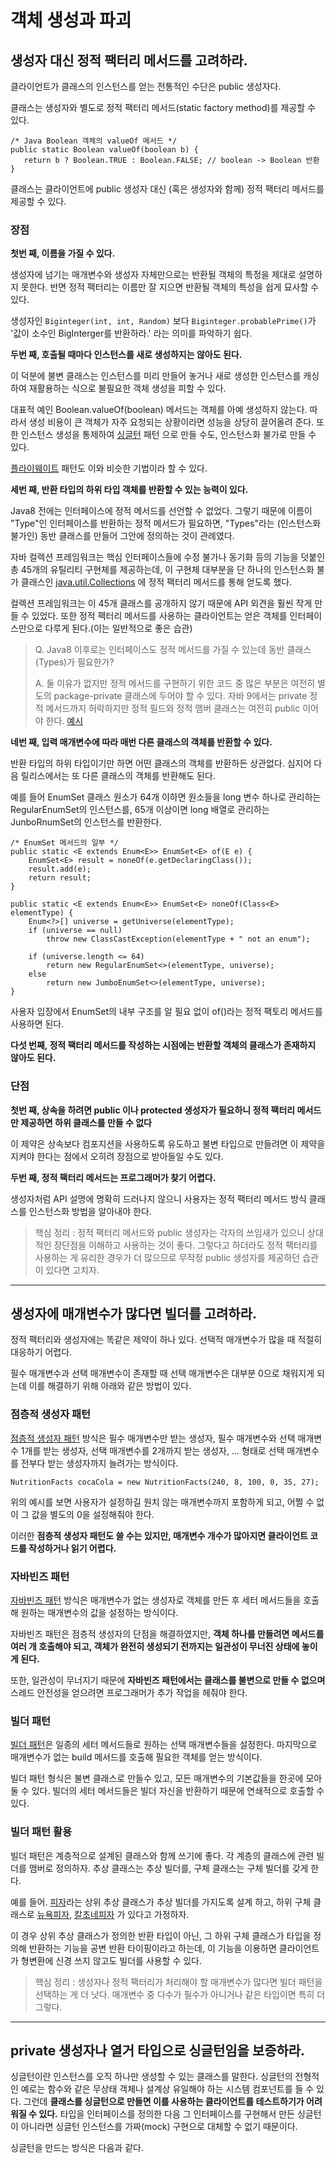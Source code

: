 # 객체 생성과 파괴

## 생성자 대신 정적 팩터리 메서드를 고려하라.

클라이언트가 클래스의 인스턴스를 얻는 전통적인 수단은 public 생성자다.

클래스는 생성자와 별도로 정적 팩터리 메서드(static factory method)를 제공할 수 있다.

```
/* Java Boolean 객체의 valueOf 메서드 */ 
public static Boolean valueOf(boolean b) {
   return b ? Boolean.TRUE : Boolean.FALSE; // boolean -> Boolean 반환
}
```

클래스는 클라이언트에 public 생성자 대신 (혹은 생성자와 함께) 정적 팩터리 메서드를 제공할 수 있다.

### 장점

**첫번 째, 이름을 가질 수 있다.**

생성자에 넘기는 매개변수와 생성자 자체만으로는 반환될 객체의 특정을 제대로 설명하지 못한다. 반면 정적 팩터리는 이름만 잘 지으면 반환될 객체의 특성을 쉽게 묘사할 수 있다.

생성자인 ```Biginteger(int, int, Random)``` 보다 ```Biginteger.probablePrime()```가 '값이 소수인 BigInterger를
반환하라.' 라는 의미를 파악하기 쉽다.

**두번 째, 호출될 때마다 인스턴스를 새로 생성하지는 않아도 된다.**

이 덕분에 불변 클래스는 인스턴스를 미리 만들어 놓거나 새로 생성한 인스턴스를 캐싱하여 재활용하는 식으로 불필요한 객체 생성을 피할 수 있다.

대표적 예인 Boolean.valueOf(boolean) 메서드는 객체를 아예 생성하지 않는다. 따라서 생성 비용이 큰 객체가 자주 요청되는 상황이라면 성능을 상당히 끌어올려
준다. 또한 인스턴스 생성을
통제하여 [싱글턴](https://ko.wikipedia.org/wiki/%EC%8B%B1%EA%B8%80%ED%84%B4_%ED%8C%A8%ED%84%B4) 패턴 으로 만들
수도, 인스턴스화 불가로 만들 수 있다.

[플라이웨이트](https://ko.wikipedia.org/wiki/%ED%94%8C%EB%9D%BC%EC%9D%B4%EC%9B%A8%EC%9D%B4%ED%8A%B8_%ED%8C%A8%ED%84%B4)
패턴도 이와 비슷한 기법이라 할 수 있다.

**세번 째, 반환 타입의 하위 타입 객체를 반환할 수 있는 능력이 있다.**

Java8 전에는 인터페이스에 정적 메서드를 선언할 수 없었다. 그렇기 때문에 이름이 "Type"인 인터페이스를 반환하는 정적 메서드가 필요하면, "Types"라는 (인스턴스화
불가인) 동반 클래스를 만들어 그안에 정의하는 것이 관례였다.

자바 컬렉션 프레임워크는 핵심 인터페이스들에 수정 불가나 동기화 등의 기능을 덧붙인 총 45개의 유틸리티 구현체를 제공하는데, 이 구현체 대부분을 단 하나의 인스턴스화 불가
클래스인 [java.util.Collections](https://docs.oracle.com/javase/8/docs/api/java/util/Collections.html) 에
정적 팩터리 메서드를 통해 얻도록 했다.

컬렉션 프레임워크는 이 45개 클래스를 공개하지 않기 때문에 API 외견을 훨씬 작게 만들 수 있었다. 또한 정적 팩터리 메서드를 사용하는 클라이언트는 얻은 객체를 인터페이스만으로
다루게 된다.(이는 일반적으로 좋은 습관)

> Q. Java8 이후로는 인터페이스도 정적 메서드를 가질 수 있는데 동반 클래스(Types)가 필요한가?
>
> A. 둘 이유가 없지만 정적 메서드를 구현하기 위한 코드 중 많은 부분은 여전히 별도의 package-private 클래스에 두어야 할 수 있다. 자바 9에서는 private 정적 메서드까지 허락하지만 정적 필드와 정적 맴버 클래스는 여전히 public 이어야 한다. [예시](/companion_clazz/TestMain.java)

**네번 째, 입력 매개변수에 따라 매번 다른 클래스의 객체를 반환할 수 있다.**

반환 타입의 하위 타입이기만 하면 어떤 클래스의 객체를 반환하든 상관없다. 심지어 다음 릴리스에서는 또 다른 클래스의 객체를 반환해도 된다.

예를 들어 EnumSet 클래스 원소가 64개 이하면 원소들을 long 변수 하나로 관리하는 RegularEnumSet의 인스턴스를, 65개 이상이면 long 배열로 관리하는
JunboRnumSet의 인스턴스를 반환한다.

```
/* EnumSet 메서드의 일부 */
public static <E extends Enum<E>> EnumSet<E> of(E e) {
    EnumSet<E> result = noneOf(e.getDeclaringClass());
    result.add(e);
    return result;
}

public static <E extends Enum<E>> EnumSet<E> noneOf(Class<E> elementType) {
    Enum<?>[] universe = getUniverse(elementType);
    if (universe == null)
        throw new ClassCastException(elementType + " not an enum");

    if (universe.length <= 64)
        return new RegularEnumSet<>(elementType, universe);
    else
        return new JumboEnumSet<>(elementType, universe);
}
```

사용자 입장에서 EnumSet의 내부 구조를 알 필요 없이 of()라는 정적 팩토리 메서드를 사용하면 된다.

**다섯 번째, 정적 팩터리 메서드를 작성하는 시점에는 반환할 객체의 클래스가 존재하지 않아도 된다.**

### 단점

**첫번 째, 상속을 하려면 public 이나 protected 생성자가 필요하니 정적 팩터리 메서드만 제공하면 하위 클래스를 만들 수 없다**

이 제약은 상속보다 컴포지션을 사용하도록 유도하고 불변 타입으로 만들려면 이 제약을 지켜야 한다는 점에서 오히려 장점으로 받아들일 수도 있다.

**두번 째, 정적 팩터리 메서드는 프로그래머가 찾기 어렵다.**

생성자처럼 API 설명에 명확히 드러나지 않으니 사용자는 정적 팩터리 메서드 방식 클래스를 인스턴스화 방법을 알아내야 한다.

> 핵심 정리 : 정적 팩터리 메서드와 public 생성자는 각자의 쓰임새가 있으니 상대적인 장단점을 이해하고 사용하는 것이 좋다. 그렇다고 하더라도 정적 팩터리를 사용하는 게 유리한 경우가 더 많으므로 무작정 public 생성자를 제공하던 습관이 있다면 고치자.
---

## 생성자에 매개변수가 많다면 빌더를 고려하라.

정적 팩터리와 생성자에는 똑같은 제약이 하나 있다. 선택적 매개변수가 많을 때 적절히 대응하기 어렵다.

필수 매개변수과 선택 매개변수이 존재할 때 선택 매개변수은 대부분 0으로 채워지게 되는데 이를 해결하기 위해 아래와 같은 방법이 있다.

### 점층적 생성자 패턴

[점층적 생성자 패턴](./builder/NutritionFacts.java) 방식은 필수 매개변수만 받는 생성자, 필수 매개변수와 선택 매개변수 1개를 받는 생성자, 선택
매개변수를 2개까지 받는 생성자, ... 형태로 선택 매개변수를 전부다 받는 생성자까지 늘려가는 방식이다.

```NutritionFacts cocaCola = new NutritionFacts(240, 8, 100, 0, 35, 27);```

위의 예시를 보면 사용자가 설정하길 원치 않는 매개변수까지 포함하게 되고, 어쩔 수 없이 그 값을 별도의 0을 설정해줘야 한다.

이러한 **점층적 생성자 패턴도 쓸 수는 있지만, 매개변수 개수가 많아지면 클라이언트 코드를 작성하거나 읽기 어렵다.**

### 자바빈즈 패턴

[자바빈즈 패턴](./builder/NutritionFacts2.java) 방식은 매개변수가 없는 생성자로 객체를 만든 후 세터 메서드들을 호출해 원하는 매개변수의 값을 설정하는
방식이다.

자바빈즈 패턴은 점층적 생성자의 단점을 해결하였지만, **객체 하나를 만들려면 메서드를 여러 개 호출해야 되고, 객체가 완전히 생성되기 전까지는 일관성이 무너진 상태에 놓이게
된다.**

또한, 일관성이 무너지기 때문에 **자바빈즈 패턴에서는 클래스를 불변으로 만들 수 없으며** 스레드 안전성을 얻으려면 프로그래머가 추가 작업을 헤줘야 한다.

### 빌더 패턴

[빌더 패턴](./builder/NutritionFacts3.java)은 일종의 세터 메서드들로 원하는 선택 매개변수들을 설정한다. 마지막으로 매개변수가 없는 build 메서드를
호출해 필요한 객체를 얻는 방식이다.

빌더 패턴 형식은 불변 클래스로 만들수 있고, 모든 매개변수의 기본값들을 한곳에 모아 둘 수 있다. 빌더의 세터 메서드들은 빌더 자신을 반환하기 때문에 연쇄적으로 호출할 수 있다.

### 빌더 패턴 활용

빌더 패턴은 계층적으로 설계된 클래스와 함께 쓰기에 좋다. 각 계층의 클래스에 관련 빌더를 맴버로 정의하자. 추상 클래스는 추상 빌더를, 구체 클래스는 구체 빌더를 갖게 한다.

예를 들어. [피자](./builder/Pizza.java)라는 상위 추상 클래스가 추상 빌더를 가지도록 설계 하고, 하위 구체
클래스로 [뉴욕피자](./builder/NyPizza.java), [칼초네피자](./builder/Calzone.java) 가 있다고 가정하자.

이 경우 상위 추상 클래스가 정의한 반환 타입이 아닌, 그 하위 구체 클래스가 타입을 정의해 반환하는 기능을 공변 반환 타이핑이라고 하는데, 이 기능을 이용하면 클라이언트가
형변환에 신경 쓰지 않고도 빌더를 사용할 수 있다.

> 핵심 정리 : 생성자나 정적 팩터리가 처리해야 할 매개변수가 많다면 빌더 패턴을 선택하는 게 더 낫다. 매개변수 중 다수가 필수가 아니거나 같은 타입이면 특히 더 그렇다.

---

## private 생성자나 열거 타입으로 싱글턴임을 보증하라.

싱글턴이란 인스턴스를 오직 하나만 생성할 수 있는 클래스를 말한다. 싱글턴의 전형적인 예로는 함수와 같은 무상태 객체나 설계상 유일해야 하는 시스템 컴포넌트를 들 수 있다. 그런데 **클래스를 싱글턴으로 만들면 이를 사용하는 클라이언트를 테스트하기가 어려워질 수 있다.** 타입을 인터페이스를 정의한 다음 그 인터페이스를 구현해서 만든 싱글턴이 아니라면 싱글턴 인스턴스를 가짜(mock) 구현으로 대체할 수 없기 때문이다.

싱글턴을 만드는 방식은 다음과 같다.

